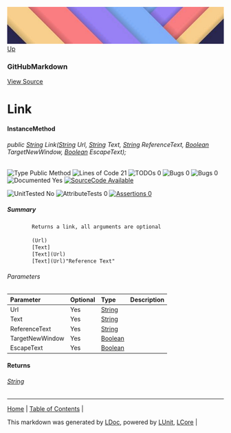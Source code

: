 ![](../Content/LDoc-banner-small.png "")
[Up](GitHubMarkdown.md)
### GitHubMarkdown
[View Source](../Markdown/GitHubMarkdown.cs)
# Link
#### InstanceMethod
###### public <a href="https://msdn.microsoft.com/en-us/library/system.string.aspx" alt="" target="_blank">String</a> Link(<a href="https://msdn.microsoft.com/en-us/library/system.string.aspx" alt="" target="_blank">String</a> Url, <a href="https://msdn.microsoft.com/en-us/library/system.string.aspx" alt="" target="_blank">String</a> Text, <a href="https://msdn.microsoft.com/en-us/library/system.string.aspx" alt="" target="_blank">String</a> ReferenceText, <a href="https://msdn.microsoft.com/en-us/library/system.boolean.aspx" alt="" target="_blank">Boolean</a> TargetNewWindow, <a href="https://msdn.microsoft.com/en-us/library/system.boolean.aspx" alt="" target="_blank">Boolean</a> EscapeText);

![Type Public Method](http://b.repl.ca/v1/Type-Public%20Method-blue.png "") ![Lines of Code 21](http://b.repl.ca/v1/Lines%20of%20Code-21-blue.png "") ![TODOs 0](http://b.repl.ca/v1/TODOs-0-green.png "") ![Bugs 0](http://b.repl.ca/v1/Bugs-0-green.png "") ![Bugs 0](http://b.repl.ca/v1/Bugs-0-green.png "") ![Documented Yes](http://b.repl.ca/v1/Documented-Yes-brightgreen.png "") [![SourceCode Available](http://b.repl.ca/v1/SourceCode-Available-brightgreen.png "")](../Markdown/GitHubMarkdown.cs#L383)

![UnitTested No](http://b.repl.ca/v1/UnitTested-No-lightgrey.png "") ![AttributeTests 0](http://b.repl.ca/v1/AttributeTests-0-lightgrey.png "") [![Assertions 0](http://b.repl.ca/v1/Assertions-0-lightgrey.png "")](../Markdown/GitHubMarkdown.cs)
##### Summary

            Returns a link, all arguments are optional
            
            (Url)
            [Text]
            [Text](Url)
            [Text](Url)"Reference Text"
            
            
###### Parameters

Parameter | Optional | Type | Description
:---  | :---  | :---  | :--- 
Url | Yes | <a href="https://msdn.microsoft.com/en-us/library/system.string.aspx" alt="" target="_blank">String</a> | 
Text | Yes | <a href="https://msdn.microsoft.com/en-us/library/system.string.aspx" alt="" target="_blank">String</a> | 
ReferenceText | Yes | <a href="https://msdn.microsoft.com/en-us/library/system.string.aspx" alt="" target="_blank">String</a> | 
TargetNewWindow | Yes | <a href="https://msdn.microsoft.com/en-us/library/system.boolean.aspx" alt="" target="_blank">Boolean</a> | 
EscapeText | Yes | <a href="https://msdn.microsoft.com/en-us/library/system.boolean.aspx" alt="" target="_blank">Boolean</a> | 

#### Returns
###### <a href="https://msdn.microsoft.com/en-us/library/system.string.aspx" alt="" target="_blank">String</a>


---

[Home](../../README.md) | [Table of Contents](../../TableOfContents.md) | 


This markdown was generated by [LDoc](https://github.com/CodeSingularity/LDoc), powered by [LUnit](https://github.com/CodeSingularity/LUnit), [LCore](https://github.com/CodeSingularity/LCore) | 

